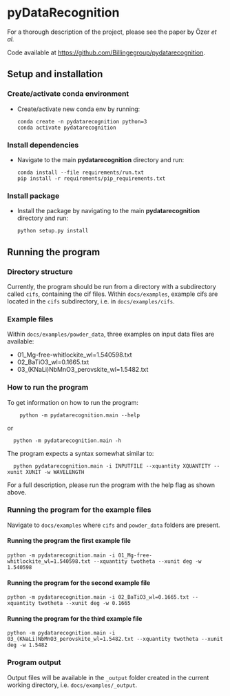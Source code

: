 # pyDataRecognition

For a thorough description of the project, please see the paper by Özer *et al.*

Code available at https://github.com/Billingegroup/pydatarecognition.

## Setup and installation
### Create/activate conda environment
- Create/activate new conda env by running:
  ```shell
  conda create -n pydatarecognition python=3
  conda activate pydatarecognition
  ```
### Install dependencies
- Navigate to the main **pydatarecognition** directory and run:
  ```shell
  conda install --file requirements/run.txt
  pip install -r requirements/pip_requirements.txt
  ```
### Install package
- Install the package by navigating to the main **pydatarecognition** 
  directory and run:
  ```shell
  python setup.py install
  ```

## Running the program

### Directory structure
Currently, the program should be run from a directory with a subdirectory called `cifs`, containing the cif files.
Within `docs/examples`, example cifs are located in the `cifs` subdirectory, i.e. in `docs/examples/cifs`.

### Example files
Within `docs/examples/powder_data`, three examples on input data files are available:
- 01_Mg-free-whitlockite_wl=1.540598.txt
- 02_BaTiO3_wl=0.1665.txt
- 03_(KNaLi)NbMnO3_perovskite_wl=1.5482.txt

### How to run the program
To get information on how to run the program:  
  ```shell
      python -m pydatarecognition.main --help
  ```
or
  ```shell
    python -m pydatarecognition.main -h
  ```
The program expects a syntax somewhat similar to:
```shell
  python pydatarecognition.main -i INPUTFILE --xquantity XQUANTITY --xunit XUNIT -w WAVELENGTH
  ```
For a full description, please run the program with the help flag as shown above.
### Running the program for the example files
Navigate to `docs/examples` where `cifs` and `powder_data` folders are present.

#### Running the program the first example file
```shell
python -m pydatarecognition.main -i 01_Mg-free-whitlockite_wl=1.540598.txt --xquantity twotheta --xunit deg -w 1.540598
```
#### Running the program for the second example file
```shell
python -m pydatarecognition.main -i 02_BaTiO3_wl=0.1665.txt --xquantity twotheta --xunit deg -w 0.1665
```
#### Running the program for the third example file
```shell
python -m pydatarecognition.main -i 03_(KNaLi)NbMnO3_perovskite_wl=1.5482.txt --xquantity twotheta --xunit deg -w 1.5482
```

### Program output
Output files will be available in the `_output` folder created in the current working directory, i.e. 
`docs/examples/_output`.
